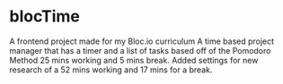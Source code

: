blocTime
===========

A frontend project made for my Bloc.io curriculum
A time based project manager that has a timer and a list of tasks based off of the Pomodoro Method 25 mins working and 5 mins break. Added settings for new research of a 52 mins working and 17 mins for a break.
